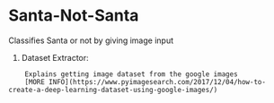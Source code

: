 # Santa-Not-Santa

Classifies Santa or not by giving image input

  1) Dataset Extractor:
  ```
      Explains getting image dataset from the google images
      [MORE INFO](https://www.pyimagesearch.com/2017/12/04/how-to-create-a-deep-learning-dataset-using-google-images/)
  ```

